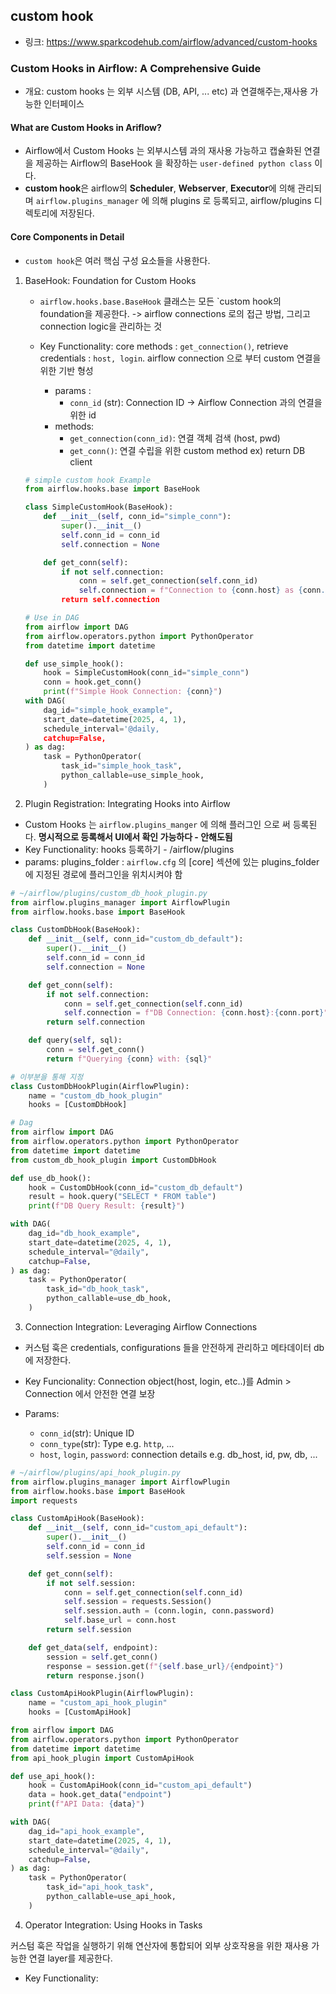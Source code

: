 ## custom hook
- 링크: https://www.sparkcodehub.com/airflow/advanced/custom-hooks

### Custom Hooks in Airflow: A Comprehensive Guide
- 개요: custom hooks 는 외부 시스템 (DB, API, ... etc) 과 연결해주는,재사용 가능한 인터페이스

#### What are Custom Hooks in Ariflow?
- Airflow에서 Custom Hooks 는 외부시스템 과의 재사용 가능하고 캡슐화된 연결을 제공하는 Airflow의 BaseHook 을 확장하는 `user-defined python class` 이다.
- **custom hook**은 airflow의 **Scheduler**, **Webserver**, **Executor**에 의해 관리되며 `airflow.plugins_manager` 에 의해 plugins 로 등록되고, airflow/plugins 디렉토리에 저장된다.


#### Core Components in Detail
- `custom hook`은 여러 핵심 구성 요소들을 사용한다.

1. BaseHook: Foundation for Custom Hooks
    - `airflow.hooks.base.BaseHook` 클래스는 모든 `custom hook의 foundation을 제공한다. -> airflow connections 로의 접근 방법, 그리고 connection logic을 관리하는 것
    
    - Key Functionality: core methods : `get_connection()`, retrieve credentials : `host, login`. airflow connection 으로 부터 custom 연결을 위한 기반 형성

        - params : 
            - `conn_id` (str): Connection ID -> Airflow Connection 과의 연결을 위한 id
        - methods:
            - `get_connection(conn_id)`: 연결 객체 검색 (host, pwd)
            - `get_conn()`: 연결 수립을 위한 custom method ex) return DB client
    
    ```python
    # simple custom hook Example
    from airflow.hooks.base import BaseHook
    
    class SimpleCustomHook(BaseHook):
        def __init__(self, conn_id="simple_conn"):
            super().__init__()
            self.conn_id = conn_id
            self.connection = None

        def get_conn(self):
            if not self.connection:
                conn = self.get_connection(self.conn_id)
                self.connection = f"Connection to {conn.host} as {conn.login}
            return self.connection
    ```

    ```python
    # Use in DAG
    from airflow import DAG
    from airflow.operators.python import PythonOperator
    from datetime import datetime

    def use_simple_hook():
        hook = SimpleCustomHook(conn_id="simple_conn")
        conn = hook.get_conn()
        print(f"Simple Hook Connection: {conn}")
    with DAG(
        dag_id="simple_hook_example",
        start_date=datetime(2025, 4, 1),
        schedule_interval='@daily,
        catchup=False,
    ) as dag:
        task = PythonOperator(
            task_id="simple_hook_task",
            python_callable=use_simple_hook,
        )
    ```

2. Plugin Registration: Integrating Hooks into Airflow
- Custom Hooks 는 `airflow.plugins_manger` 에 의해 플러그인 으로 써 등록된다. **명시적으로 등록해서 UI에서 확인 가능하다 - 안해도됨**
- Key Functionality: hooks 등록하기 - /airflow/plugins 
- params: plugins_folder : `airflow.cfg` 의 [core] 섹션에 있는 plugins_folder 에 지정된 경로에 플러그인을 위치시켜야 함

```python
# ~/airflow/plugins/custom_db_hook_plugin.py
from airflow.plugins_manager import AirflowPlugin
from airflow.hooks.base import BaseHook

class CustomDbHook(BaseHook):
    def __init__(self, conn_id="custom_db_default"):
        super().__init__()
        self.conn_id = conn_id
        self.connection = None

    def get_conn(self):
        if not self.connection:
            conn = self.get_connection(self.conn_id)
            self.connection = f"DB Connection: {conn.host}:{conn.port}"
        return self.connection

    def query(self, sql):
        conn = self.get_conn()
        return f"Querying {conn} with: {sql}"

# 이부분을 통해 지정
class CustomDbHookPlugin(AirflowPlugin):
    name = "custom_db_hook_plugin"
    hooks = [CustomDbHook]
```

```python
# Dag
from airflow import DAG
from airflow.operators.python import PythonOperator
from datetime import datetime
from custom_db_hook_plugin import CustomDbHook

def use_db_hook():
    hook = CustomDbHook(conn_id="custom_db_default")
    result = hook.query("SELECT * FROM table")
    print(f"DB Query Result: {result}")

with DAG(
    dag_id="db_hook_example",
    start_date=datetime(2025, 4, 1),
    schedule_interval="@daily",
    catchup=False,
) as dag:
    task = PythonOperator(
        task_id="db_hook_task",
        python_callable=use_db_hook,
    )
```


3. Connection Integration: Leveraging Airflow Connections
- 커스텀 훅은 credentials, configurations 들을 안전하게 관리하고 메타데이터 db에 저장한다.

- Key Funcionality: Connection object(host, login, etc..)를 Admin > Connection 에서 안전한 연결 보장

- Params: 
    - `conn_id`(str): Unique ID
    - `conn_type`(str): Type e.g. `http`, ...
    - `host`, `login`, `password`: connection details e.g. db_host, id, pw, db, ...

```python
# ~/airflow/plugins/api_hook_plugin.py
from airflow.plugins_manager import AirflowPlugin
from airflow.hooks.base import BaseHook
import requests

class CustomApiHook(BaseHook):
    def __init__(self, conn_id="custom_api_default"):
        super().__init__()
        self.conn_id = conn_id
        self.session = None

    def get_conn(self):
        if not self.session:
            conn = self.get_connection(self.conn_id)
            self.session = requests.Session()
            self.session.auth = (conn.login, conn.password)
            self.base_url = conn.host
        return self.session

    def get_data(self, endpoint):
        session = self.get_conn()
        response = session.get(f"{self.base_url}/{endpoint}")
        return response.json()

class CustomApiHookPlugin(AirflowPlugin):
    name = "custom_api_hook_plugin"
    hooks = [CustomApiHook]
```

```python
from airflow import DAG
from airflow.operators.python import PythonOperator
from datetime import datetime
from api_hook_plugin import CustomApiHook

def use_api_hook():
    hook = CustomApiHook(conn_id="custom_api_default")
    data = hook.get_data("endpoint")
    print(f"API Data: {data}")

with DAG(
    dag_id="api_hook_example",
    start_date=datetime(2025, 4, 1),
    schedule_interval="@daily",
    catchup=False,
) as dag:
    task = PythonOperator(
        task_id="api_hook_task",
        python_callable=use_api_hook,
    )
```


4. Operator Integration: Using Hooks in Tasks

커스텀 훅은 작업을 실행하기 위해 연산자에 통합되어 외부 상호작용을 위한 재사용 가능한 연결 layer를 제공한다.

- Key Functionality: 

